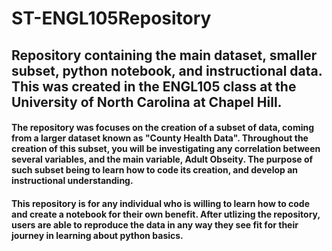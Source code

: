 # ST-ENGL105Repository
## Repository containing the main dataset, smaller subset, python notebook, and instructional data. This was created in the ENGL105 class at the University of North Carolina at Chapel Hill.
#### The repository was focuses on the creation of a subset of data, coming from a larger dataset known as "County Health Data". Throughout the creation of this subset, you will be investigating any correlation between several variables, and the main variable, Adult Obseity. The purpose of such subset being to learn how to code its creation, and develop an instructional understanding.
#### This repository is for any individual who is willing to learn how to code and create a notebook for their own benefit. After utlizing the repository, users are able to reproduce the data in any way they see fit for their journey in learning about python basics.
